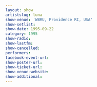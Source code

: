 ```yaml
---
layout: show
artistslug: luna
show-venue: 'WBRU, Providence RI, USA'
show-setlist: 
show-date: 1995-09-22
category: 1995
show-radio: 
show-lastfm: 
show-cancelled: 
performers: 
facebook-event-url: 
show-poster-url: 
show-ticket-url: 
show-venue-website: 
show-additional: 
---
```


